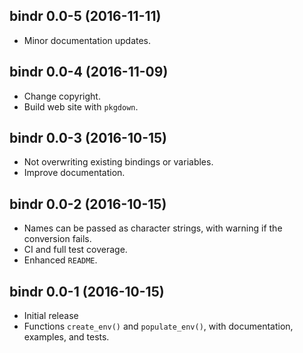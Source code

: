 ## bindr 0.0-5 (2016-11-11)

- Minor documentation updates.


## bindr 0.0-4 (2016-11-09)

- Change copyright.
- Build web site with `pkgdown`.


## bindr 0.0-3 (2016-10-15)

- Not overwriting existing bindings or variables.
- Improve documentation.


## bindr 0.0-2 (2016-10-15)

- Names can be passed as character strings, with warning if the conversion fails.
- CI and full test coverage.
- Enhanced `README`.


## bindr 0.0-1 (2016-10-15)

- Initial release
- Functions `create_env()` and `populate_env()`, with documentation, examples, and tests.



